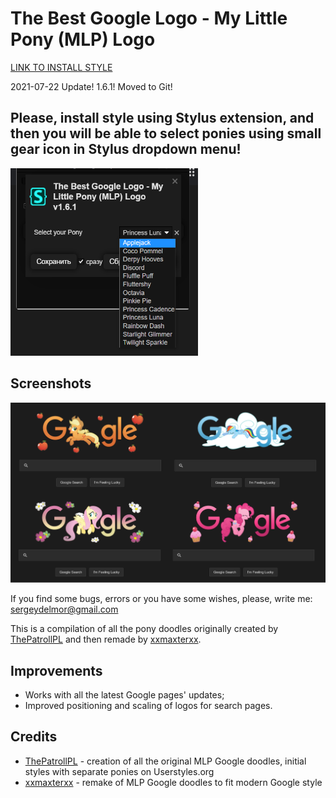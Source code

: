 # The Best Google Logo - My Little Pony (MLP) Logo

<a href="https://github.com/DelmorS/The-Best-Google-Logo---My-Little-Pony-MLP-Logo/raw/master/MLP_Google_Logo.user.css">LINK TO INSTALL STYLE</a>

2021-07-22 Update! 1.6.1! 
Moved to Git!

## Please, install style using Stylus extension, and then you will be able to select ponies using small gear icon in Stylus dropdown menu!
<img src="https://github.com/DelmorS/The-Best-Google-Logo---My-Little-Pony-MLP-Logo/raw/master/docs/images/pony_selection.png" width="300" height="300"/>

## Screenshots
![Main Page Examples][main_page_examples]

If you find some bugs, errors or you have some wishes, please, write me: sergeydelmor@gmail.com

This is a compilation of all the pony doodles originally created by [ThePatrollPL](http://userstyles.org/users/182094) and then remade by [xxmaxterxx](https://www.deviantart.com/xxmaxterxx).

## Improvements
* Works with all the latest Google pages' updates;
* Improved positioning and scaling of logos for search pages.

## Credits
* [ThePatrollPL](http://userstyles.org/users/182094) - creation of all the original MLP Google doodles, initial styles with separate ponies on Userstyles.org
* [xxmaxterxx](https://www.deviantart.com/xxmaxterxx) - remake of MLP Google doodles to fit modern Google style

[main_page_examples]: docs/images/main_page_examples.png "Main Page Examples"
